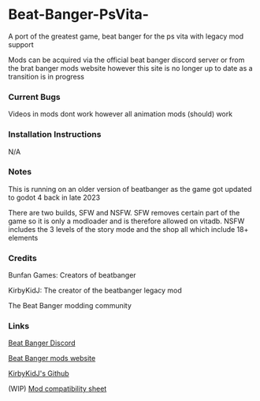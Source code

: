 # Beat-Banger-PsVita-
A port of the greatest game, beat banger for the ps vita with legacy mod support 

Mods can be acquired via the official beat banger discord server or from the brat banger mods website however this site is no longer up to date as a transition is in progress


### Current Bugs
Videos in mods dont work however all animation mods (should) work

### Installation Instructions
N/A
### Notes
This is running on an older version of beatbanger as the game got updated to godot 4 back in late 2023

There are two builds, SFW and NSFW. SFW removes certain part of the game so it is only a modloader and is therefore allowed on vitadb. NSFW includes the 3 levels of the story mode and the shop all which include 18+ elements 


### Credits
Bunfan Games: Creators of beatbanger

KirbyKidJ: The creator of the beatbanger legacy mod

The Beat Banger modding community 

### Links

[Beat Banger Discord](https://discord.gg/beatbanger)

[Beat Banger mods website](https://mods.beatbanger.com/)

[KirbyKidJ's Github](https://github.com/KirbyKid256)

(WIP) [Mod compatibility sheet](https://docs.google.com/spreadsheets/d/1CTd_hSYfUu6HME95VpTPoaIcraqyYKCRfINEARivMIE/edit?usp=drivesdk)



